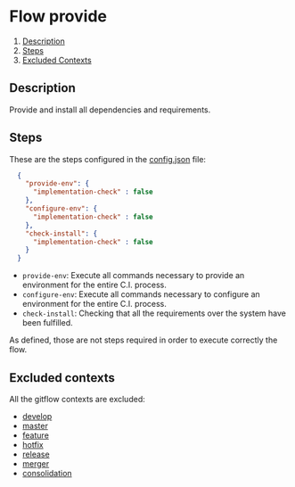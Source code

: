 # Flow provide

1. [Description](#description)
1. [Steps](#steps)
1. [Excluded Contexts](#excluded-contexts)

## <a name="description"></a>Description

Provide and install all dependencies and requirements.

## <a name="steps"></a>Steps

These are the steps configured in the [config.json][8] file:

```json
  {
    "provide-env": {
      "implementation-check" : false
    },
    "configure-env": {
      "implementation-check" : false
    },
    "check-install": {
      "implementation-check" : false
    }
  }
```

* `provide-env`: Execute all commands necessary to provide an environment for the entire C.I. process.
* `configure-env`: Execute all commands necessary to configure an environment for the entire C.I. process.
* `check-install`: Checking that all the requirements over the system have been fulfilled.
    
As defined, those are not steps required in order to execute correctly the flow.

## <a name="excluded-contexts"></a>Excluded contexts

All the gitflow contexts are excluded:

* [develop][1]
* [master][2]
* [feature][3]
* [hotfix][4]
* [release][5]
* [merger][6]
* [consolidation][7]

[1]: https://github.com/cellsjs/pisco-gitflow-contexts/blob/master/contexts/develop/index.js
[2]: https://github.com/cellsjs/pisco-gitflow-contexts/blob/master/contexts/master/index.js
[3]: https://github.com/cellsjs/pisco-gitflow-contexts/blob/master/contexts/feature/index.js
[4]: https://github.com/cellsjs/pisco-gitflow-contexts/blob/master/contexts/hotfix/index.js
[5]: https://github.com/cellsjs/pisco-gitflow-contexts/blob/master/contexts/release/index.js
[6]: https://github.com/cellsjs/pisco-gitflow-contexts/blob/master/contexts/merger/index.js
[7]: https://github.com/cellsjs/pisco-gitflow-contexts/blob/master/contexts/consolidation/index.js
[8]: ./config.json
